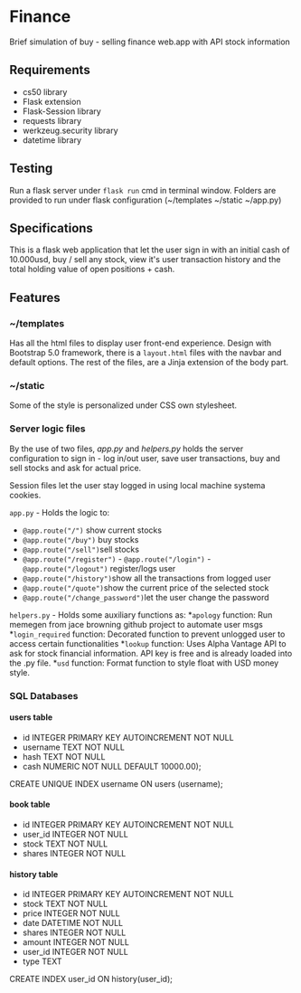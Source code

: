 # Finance
Brief simulation of buy - selling finance web.app with API stock information

## Requirements
* cs50 library
* Flask extension
* Flask-Session library
* requests library
* werkzeug.security library
* datetime library

## Testing
Run a flask server under `flask run` cmd in terminal window. Folders are provided to run under flask configuration (~/templates ~/static
~/app.py)

## Specifications
This is a flask web application that let the user sign in with an initial cash of 10.000usd, buy / sell any stock, view it's user transaction history and the total holding value of open positions + cash.

## Features
### ~/templates 
Has all the html files to display user front-end experience. Design with Bootstrap 5.0 framework, there is a `layout.html` files with the navbar and default options. The rest of the files, are a Jinja extension of the body part.

### ~/static
Some of the style is personalized under CSS own stylesheet.

### Server logic files
By the use of two files, *app.py* and *helpers.py* holds the server configuration to sign in - log in/out user, save user transactions, buy and sell stocks and ask for actual price.

Session files let the user stay logged in using local machine systema cookies.

`app.py` - Holds the logic to: 
* `@app.route("/")` show current stocks
* `@app.route("/buy")` buy stocks
* `@app.route("/sell")`sell stocks
* `@app.route("/register")` - `@app.route("/login")` - `@app.route("/logout")` register/logs user
* `@app.route("/history")`show all the transactions from logged user
* `@app.route("/quote")`show the current price of the selected stock
* `@app.route("/change_password")`let the user change the password


`helpers.py` - Holds some auxiliary functions as:
*`apology` function: Run memegen from jace browning github project to automate user msgs
*`login_required` function: Decorated function to prevent unlogged user to access certain functionalities
*`lookup` function: Uses Alpha Vantage API to ask for stock financial information. API key is free and is already loaded into the .py file.
*`usd` function: Format function to style float with USD money style.

### SQL Databases
#### users table
* id INTEGER PRIMARY KEY AUTOINCREMENT NOT NULL
* username TEXT NOT NULL
* hash TEXT NOT NULL
* cash NUMERIC NOT NULL DEFAULT 10000.00);

CREATE UNIQUE INDEX username ON users (username);


#### book table
* id INTEGER PRIMARY KEY AUTOINCREMENT NOT NULL
* user_id INTEGER NOT NULL
* stock TEXT NOT NULL
* shares INTEGER NOT NULL


#### history table
* id INTEGER PRIMARY KEY AUTOINCREMENT NOT NULL
* stock TEXT NOT NULL
* price INTEGER NOT NULL
* date DATETIME NOT NULL
* shares INTEGER NOT NULL
* amount INTEGER NOT NULL
* user_id INTEGER NOT NULL
* type TEXT

CREATE INDEX user_id ON history(user_id);


